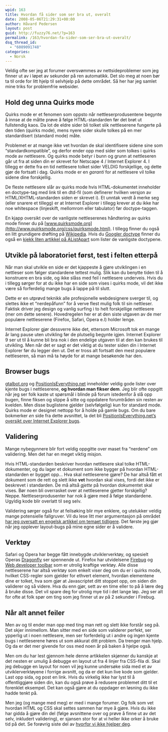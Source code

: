 ```yaml
---
wpid: 163
title: Hvordan få sider som ser bra ut, overalt
date: 2008-05-06T21:29:31+00:00
author: Håvard Pedersen
layout: post
guid: http://fuzzy76.net/?p=163
permalink: /163/hvordan-fa-sider-som-ser-bra-ut-overalt/
dsq_thread_id:
  - "6089091748"
categories:
  - Norsk
---
```

Veldig ofte ser jeg at forumer oversvømmes av nettsideproblemer som jeg finner ut av i løpet av sekunder på ren automatikk. Det slo meg at noen bør ta til orde for litt hjelp til selvhjelp på dette området. Så her har jeg samlet mine triks for problemfrie websider.

<!--more-->

## Hold deg unna Quirks mode

Quirks mode er et fenomen som oppsto når nettleserprodusentene begynte å innse at de måtte prøve å følge HTML-standarden før det brøt ut fullstendig kaos. Da lot de eldre sider bli tolket slik nettleserene fungerte på den tiden (quirks mode), mens nyere sider skulle tolkes på en mer standardisert (standard mode) måte.

Problemet er at mange ikke vet hvordan de skal identifisere sidene sine som &#8220;standardkompatible&#8221;, og derfor ender opp med sider som tolkes i quirks mode av nettlesere. Og quirks mode betyr i bunn og grunn at nettleseren går ut fra at siden din er skrevet for Netscape 4 / Internet Explorer 4. I tillegg er dette fra en tid nettlesere tolket sider VELDIG forskjellige, og dette gjør de fortsatt i dag. Quirks mode er en _garanti_ for at nettlesere vil tolke sidene dine forskjellig.

De fleste nettlesere slår av quirks mode hvis HTML-dokumentet inneholder en doctype-tag med link til en dtd-fil (som definerer hvilken versjon av HTML/XHTML-standarden siden er skrevet i). Et unntak verdt å merke seg (eller snarere et tillegg) er at Internet Explorer i tillegg krever at du ikke har noe whitespace (linjeskift, mellomrom eller tabulator) før doctype-taggen.

En kjapp oversikt over de vanligste nettleserenes håndtering av quirks mode finner du på [www.quirksmode.org](http://www.quirksmode.org/css/quirksmode.html). I tillegg finner du også en litt grundigere drøfting på [Wikipedia](http://en.wikipedia.org/wiki/Quirks_mode). Hvis du [Googler doctype](http://www.google.no/search?q=doctypes) finner du også en [kjekk liten artikkel på AListApart](http://www.alistapart.com/articles/doctype/) som lister de vanligste doctypene.

## Utvikle på laboratoriet først, test i felten etterpå

Når man skal utvikle en side er det kjappeste å gjøre utviklingen i en nettleser som følger standardene tettest mulig. Slik kan du benytte tiden til å konstruere en bra side, og ikke slåss med feil i nettlesere underveis. Hvis du i tillegg sørger for at du ikke har en side som vises i quirks mode, vil det ikke være så forferdelig mange bugs å lappe på til slutt.

Dette er en utprøvd teknikk alle profesjonelle webdesignere sverger til, og slettes ikke et &#8220;nerdepåfunn&#8221; for å verve flest mulig folk til sin nettleser. Faktisk driver jeg design og vanlig surfing i to helt forskjellige nettlesere (mer om dette senere). Hovedregelen her er at den siste utgaven av de mer populære nettleserene (Firefox, Safari, Opera e.l) holder lenge.

Internet Explorer gjør dessverre ikke det, ettersom Microsoft tok en mange år lang pause uten utvikling før de plutselig begynte igjen. Internet Explorer 9 ser ut til å kunne bli bra nok i den endelige utgaven til at den kan brukes til utvikling. Men når det er sagt er det viktig at du tester siden din i Internet Explorer før du legger den ut. Det er tross alt fortsatt den mest populære nettleseren, så man må ta høyde for at mange besøkende har den.

## Browser bugs

[gtalbot.org](http://www.gtalbot.org/BrowserBugsSection/) og [PositionIsEverything.net](http://www.positioniseverything.net/) inneholder veldig gode lister over kjente bugs i nettleserene, **og hvordan man fikser dem**. Jeg blir ofte oppgitt når jeg ser folk kaste ut spørsmål i blinde på forum istedenfor å slå opp bugen, finne fiksen og slippe å sitte og oppdatere forumtråden sin resten av kvelden. Men disse buglistene gjelder (selvfølgelig) kun for standard mode. Quirks mode er designet nettopp for å holde på gamle bugs. Om du bare bokmerker _en_ side fra dette avsnittet, la det bli [PositionIsEverything.net&#8217;s oversikt over Internet Explorer bugs](http://www.positioniseverything.net/explorer.html).

## Validering

Mange nybegynnere blir fort veldig oppgitte over maset fra &#8220;nerdene&#8221; om validering. Men det har en meget viktig misjon.

Hvis HTML-standarden beskriver hvordan nettlesere skal tolke HTML-dokumenter, og du lager et dokument som ikke bygger på hvordan HTML-standarden er bygget opp&#8230; Hva skal nettleserene gjøre? De har altså fått et dokument som de rett og slett ikke **vet** hvordan skal vises, fordi det ikke er beskrevet i standarden. De må altså _gjette_ på hvordan dokumentet skal vises. Bør noen bli overrasket over at nettleserene gjetter forskjellig? Neppe. Nettleserprodusenter har nok å gjøre med å følge standardene. Ugyldig kode blir overlatt til seg selv.

Validering sørger også for at feilsøking blir mye enklere, og utelukker veldig mange potensielle fallgruver. Vil du lese litt mer argumentasjon på området [har jeg oversatt en engelsk artikkel om temaet tidligere](/150/hvorfor-vi-ikke-hjelper-deg/). Det første jeg gjør når jeg opplever layout-bugs på mine egne sider er å validere.

## Verktøy

Safari og Opera har begge fått innebygde utviklerverktøy, og spesielt Operas [Dragonfly](http://www.opera.com/products/dragonfly/) ser spennende ut. Firefox har utvidelsene [Firebug](http://www.getfirebug.com/) og [Web developer toolbar](http://chrispederick.com/work/web-developer/) som er utrolig kraftige verktøy. Alle disse nettleserene har altså verktøy som enkelt viser deg om du er i quirks mode, hvilket CSS-regler som gjelder for ethvert element, hvordan elementene dine er tolket, hva som gjør at Javascriptet ditt stoppet opp, om siden din validerer og så videre. Hva du enn gjør, sett av en time eller to på å lære deg å bruke disse. Det vil spare deg for utrolig mye tid i det lange løp. Jeg ser alt for ofte at folk spør om ting som jeg finner ut av på 2 sekunder i Firebug.

## Når alt annet feiler

Men av og til ender man opp med ting man rett og slett ikke forstår seg på. Det skjer innimellom. Man sitter med en side som validerer perfekt, ser ypperlig ut i noen nettlesere, men ser forferdelig ut i andre og ingen kjente bugs i nettleserene høres ut som akkurat ditt problem. Da trenger man hjelp. Og da er det mer givende for oss med noen år på baken å hjelpe også.

Men om du har lest gjennom hele denne artikkelen skjønner du kanskje at det nesten er umulig å debugge en layout ut fra 4 linjer fra CSS-fila di. Skal jeg debugge en layout for noen vil jeg kunne undersøke sida med et av utviklerverktøyene i forrige avsnitt, og da er det kun live kode som gjelder. Last opp sida, og post en link. Hvis du virkelig ikke har lyst til å offentliggjøre siden din, kan du også prøve å redusere problemet ditt til et forenklet eksempel. Det kan også gjøre at du oppdager en løsning du ikke hadde tenkt på.

Men jeg (og mange med meg) er med i mange forumer. Og folk som vet hvordan HTML og CSS skal settes sammen har mye å gjøre. Hvis du ikke har gidda å gjøre din del (følge avsnittene over og prøve å finne ut av det selv, inkludert validering), er sjansen stor for at vi heller ikke orker å bruke tid på det. Se forøvrig siste del av [hvorfor vi ikke hjelper deg](/150/hvorfor-vi-ikke-hjelper-deg/).
